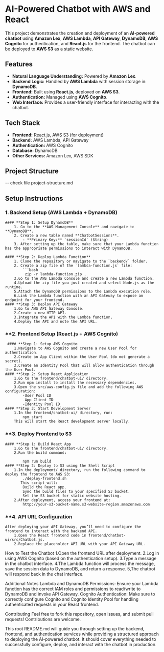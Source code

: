 # AI-Powered Chatbot with AWS and React

This project demonstrates the creation and deployment of an **AI-powered chatbot** using **Amazon Lex**, **AWS Lambda**, **API Gateway**, **DynamoDB**, **AWS Cognito** for authentication, and **React.js** for the frontend. The chatbot can be deployed to **AWS S3** as a static website.

## **Features**
- **Natural Language Understanding:** Powered by **Amazon Lex**.
- **Backend Logic:** Handled by **AWS Lambda** with session storage in **DynamoDB**.
- **Frontend:** Built using **React.js**, deployed on **AWS S3**.
- **Authentication:** Managed using **AWS Cognito**.
- **Web Interface:** Provides a user-friendly interface for interacting with the chatbot.

## **Tech Stack**
- **Frontend:** React.js, AWS S3 (for deployment)
- **Backend:** AWS Lambda, API Gateway
- **Authentication:** AWS Cognito
- **Database:** DynamoDB
- **Other Services:** Amazon Lex, AWS SDK

## **Project Structure**
-- check file project-structure.md


## **Setup Instructions**

### **1. Backend Setup (AWS Lambda + DynamoDB)**

	#### **Step 1: Setup DynamoDB**
		1. Go to the **AWS Management Console** and navigate to **DynamoDB**.
		2. Create a new table named **ChatbotSessions**.
   			- **Primary Key:** `sessionId` (String)
		3. After setting up the table, make sure that your Lambda function has the appropriate permissions to interact with DynamoDB.

	#### **Step 2: Deploy Lambda Function**
		1. Clone the repository or navigate to the `backend/` folder.
		2. Create a zip file of the `lambda-function.js` file:
	   		```bash
	  		 zip -r lambda-function.zip .
		3.Go to the AWS Lambda Console and create a new Lambda function.
		4.Upload the zip file you just created and select Node.js as the runtime.
		5.Attach the DynamoDB permissions to the Lambda execution role.
		6.Link the Lambda function with an API Gateway to expose an endpoint for your frontend.
	#### **Step 3: Deploy API Gateway
		1.Go to AWS API Gateway Console.
		2.Create a new HTTP API.
		3.Integrate the API with the Lambda function.
		4.Deploy the API and note the API URL.
### **2. Frontend Setup (React.js + AWS Cognito)
	 #### **Step 1: Setup AWS Cognito
		1.Navigate to AWS Cognito and create a new User Pool for authentication.
		2.Create an App Client within the User Pool (do not generate a secret).
		3.Create an Identity Pool that will allow authentication through the User Pool.
	#### **Step 2: Setup React Application
		1.Go to the frontend/chatbot-ui/ directory.
		2.Run npm install to install the necessary dependencies.
		3.Open the src/aws-config.js file and add the following AWS configuration:
			-User Pool ID
			-App Client ID
			-Identity Pool ID
	#### **Step 3: Start Development Server
		1.In the frontend/chatbot-ui/ directory, run:
			npm start
		This will start the React development server locally.

### **3. Deploy Frontend to S3
	#### **Step 1: Build React App
		1.Go to the frontend/chatbot-ui/ directory.
		2.Run the build command:

			npm run build
	#### **Step 2: Deploy to S3 using the Shell Script
		1.In the deployment/ directory, run the following command to deploy the frontend to AWS S3:
			./deploy-frontend.sh
		   This script will:
			Build the React app.
			Sync the build files to your specified S3 bucket.
			Set the S3 bucket for static website hosting.
		2.After deployment, access your frontend at:
			http://your-s3-bucket-name.s3-website-region.amazonaws.com
### **4. API URL Configuration
	After deploying your API Gateway, you’ll need to configure the frontend to interact with the backend API.
		1.Open the React frontend code in frontend/chatbot-ui/src/Chatbot.js.
		2.Replace the placeholder API_URL with your API Gateway URL.
	

How to Test the Chatbot
	1.Open the frontend URL after deployment.
	2.Log in using AWS Cognito (based on the authentication setup).
	3.Type a message in the chatbot interface.
	4.The Lambda function will process the message, save the session data to DynamoDB, and return a response.
	5,The chatbot will respond back in the chat interface.


Additional Notes
Lambda and DynamoDB Permissions: Ensure your Lambda function has the correct IAM roles and permissions to read/write to DynamoDB and invoke API Gateway.
Cognito Authentication: Make sure to correctly configure Cognito and Cognito Identity Pool for handling authenticated requests in your React frontend.


Contributing
Feel free to fork this repository, open issues, and submit pull requests! Contributions are welcome.


This root README.md will guide you through setting up the backend, frontend, and authentication services while providing a structured approach to deploying the AI-powered chatbot. It should cover everything needed to successfully configure, deploy, and interact with the chatbot in production.


